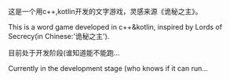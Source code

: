 这是一个用c++,kotlin开发的文字游戏，灵感来源《诡秘之主》。

This is a word game developed in c++&kotlin, inspired by Lords of Secrecy(in Chinese:'诡秘之主').

目前处于开发阶段(谁知道能不能跑...

Currently in the development stage (who knows if it can run...
